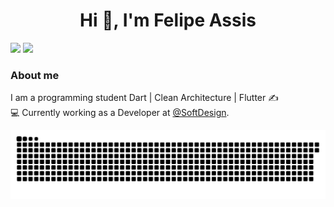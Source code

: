 <h1 align="center">Hi 👋, I'm Felipe Assis</h1>

<div> 
  <a href = "mailto:felipeassis97@gmail.com"><img src="https://img.shields.io/badge/-Gmail-%23333?style=for-the-badge&logo=gmail&logoColor=white" target="_blank"></a>
  <a href="https://www.linkedin.com/in/felipe-assis-041675153/" target="_blank"><img src="https://img.shields.io/badge/-LinkedIn-%230077B5?style=for-the-badge&logo=linkedin&logoColor=white" target="_blank"></a> 
 
</div>


### About me

I am a programming student Dart | Clean Architecture | Flutter ✍     
💻 Currently working as a Developer at [@SoftDesign](https://softdesign.com.br/).

![Snake animation](https://github.com/bwolfs2/bwolfs2/blob/output/github-contribution-grid-snake.svg)
